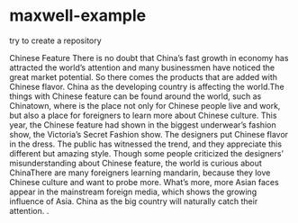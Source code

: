 # maxwell-example
try to create a repository

 Chinese Feature
There is no doubt that China’s fast growth in economy has attracted the world’s attention and many businessmen have noticed the great market potential. So there comes the products that are added with Chinese flavor. China as the developing country is affecting the world.The things with Chinese feature can be found around the world, such as Chinatown, where is the place not only for Chinese people live and work, but also a place for foreigners to learn more about Chinese culture. This year, the Chinese feature had shown in the biggest underwear’s fashion show, the Victoria’s Secret Fashion show. The designers put Chinese flavor in the dress. The public has witnessed the trend, and they appreciate this different but amazing style. Though some people criticized the designers’ misunderstanding about Chinese feature, the world is curious about ChinaThere are many foreigners learning mandarin, because they love Chinese culture and want to probe more. What’s more, more Asian faces appear in the mainstream foreign media, which shows the growing influence of Asia. China as the big country will naturally catch their attention. .
